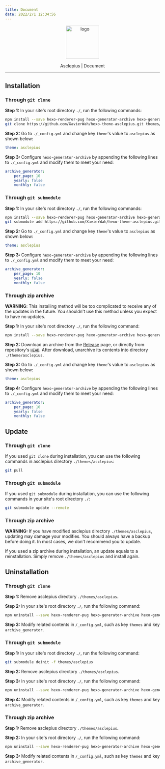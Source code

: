```yaml
---
title: Document
date: 2022/2/1 12:34:56
---
```


<div align=center>
    <img src="logo_animated.svg" width="108" alt="logo" />
    <p>Asclepius | Document</p>
</div>


---

## Installation

### Through `git clone`

**Step 1:** In your site's root directory `./`, run the following commands: 

``` bash
npm install --save hexo-renderer-pug hexo-generator-archive hexo-generator-feed hexo-generator-sitemap
git clone https://github.com/XavierWah/hexo-theme-asclepius.git themes/asclepius
```

**Step 2:** Go to `./_config.yml` and change key `theme`'s value to `asclepius` as shown below: 

```yaml
theme: asclepius
```

**Step 3:** Configure `hexo-generator-archive` by appending the following lines to `./_config.yml` and modify them to meet your need: 

``` yaml
archive_generator:
    per_page: 10
    yearly: false
    monthly: false
```

### Through `git submodule`

**Step 1:** In your site's root directory `./`, run the following commands: 

``` bash
npm install --save hexo-renderer-pug hexo-generator-archive hexo-generator-feed hexo-generator-sitemap
git submodule add https://github.com/XavierWah/hexo-theme-asclepius.git themes/asclepius
```

**Step 2:** Go to `./_config.yml` and change key `theme`'s value to `asclepius` as shown below: 

```yaml
theme: asclepius
```

**Step 3:** Configure `hexo-generator-archive` by appending the following lines to `./_config.yml` and modify them to meet your need: 

``` yaml
archive_generator:
    per_page: 10
    yearly: false
    monthly: false
```

### Through zip archive

**WARNING**: This installing method will be too complicated to receive any of the updates in the future. You shouldn't use this method unless you expect to have no updates.

**Step 1:** In your site's root directory `./`, run the following command: 

``` bash
npm install --save hexo-renderer-pug hexo-generator-archive hexo-generator-feed hexo-generator-sitemap
```

**Step 2:** Download an archive from the [Release](https://github.com/XavierWah/hexo-theme-asclepius/releases) page, or directly from repository's [`HEAD`](https://github.com/XavierWah/hexo-theme-asclepius/archive/refs/heads/master.zip). After download, unarchive its contents into directory `./theme/asclepius`. 

**Step 3:** Go to `./_config.yml` and change key `theme`'s value to `asclepius` as shown below: 

```yaml
theme: asclepius
```

**Step 4:** Configure `hexo-generator-archive` by appending the following lines to `./_config.yml` and modify them to meet your need: 

``` yaml
archive_generator:
    per_page: 10
    yearly: false
    monthly: false
```

## Update

### Through `git clone`

If you used `git clone` during installation, you can use the following commands in asclepius directory `./themes/asclepius`: 

``` bash
git pull
```

### Through `git submodule`

If you used `git submodule` during installation, you can use the following commands in your site's root directory `./`: 

``` bash
git submodule update --remote
```

### Through zip archive

**WARNING:** If you have modified asclepius directory `./themes/asclepius`, updating may damage your modifies. You should always have a backup before doing it. In most cases, we don't recommend you to update. 

If you used a zip archive during installation, an update equals to a reinstallation. Simply remove `./themes/asclepius` and install again. 

## Uninstallation

### Through `git clone`

**Step 1:** Remove asclepius directory `./themes/asclepius`. 

**Step 2:** In your site's root directory `./`, run the following command: 

``` bash
npm uninstall --save hexo-renderer-pug hexo-generator-archive hexo-generator-feed hexo-generator-sitemap
```

**Step 3:** Modify related contents in `/_config.yml`, such as key `themes` and key `archive_generator`. 

### Through `git submodule`

**Step 1:** In your site's root directory `./`, run the following command: 

``` bash
git submodule deinit -f themes/asclepius
```

**Step 2:** Remove asclepius directory `./themes/asclepius`. 

**Step 3:** In your site's root directory `./`, run the following command: 

``` bash
npm uninstall --save hexo-renderer-pug hexo-generator-archive hexo-generator-feed hexo-generator-sitemap
```

**Step 4:** Modify related contents in `/_config.yml`, such as key `themes` and key `archive_generator`. 

### Through zip archive

**Step 1:** Remove asclepius directory `./themes/asclepius`. 

**Step 2:** In your site's root directory `./`, run the following command: 

``` bash
npm uninstall --save hexo-renderer-pug hexo-generator-archive hexo-generator-feed hexo-generator-sitemap
```

**Step 3:** Modify related contents in `/_config.yml`, such as key `themes` and key `archive_generator`. 
